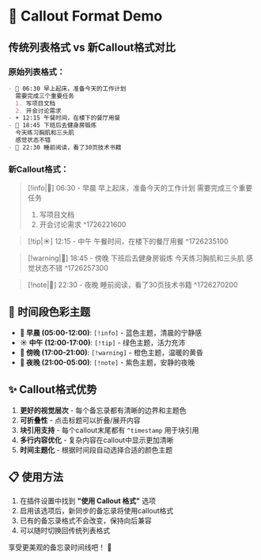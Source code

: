 # 🎨 Callout Format Demo

## 传统列表格式 vs 新Callout格式对比

### 原始列表格式：
```markdown
- 🌅 06:30 早上起床，准备今天的工作计划
  需要完成三个重要任务
  1. 写项目文档
  2. 开会讨论需求
- ☀️ 12:15 午餐时间，在楼下的餐厅用餐
- 🌆 18:45 下班后去健身房锻炼
  今天练习胸肌和三头肌
  感觉状态不错
- 🌙 22:30 睡前阅读，看了30页技术书籍
```

### 新Callout格式：
> [!info|🌅] 06:30 - 早晨
> 早上起床，准备今天的工作计划
> 需要完成三个重要任务
> 1. 写项目文档
> 2. 开会讨论需求
> ^1726221600

> [!tip|☀️] 12:15 - 中午
> 午餐时间，在楼下的餐厅用餐
> ^1726235100

> [!warning|🌆] 18:45 - 傍晚
> 下班后去健身房锻炼
> 今天练习胸肌和三头肌
> 感觉状态不错
> ^1726257300

> [!note|🌙] 22:30 - 夜晚
> 睡前阅读，看了30页技术书籍
> ^1726270200

## 🌈 时间段色彩主题

- **🌅 早晨 (05:00-12:00)**: `[!info]` - 蓝色主题，清晨的宁静感
- **☀️ 中午 (12:00-17:00)**: `[!tip]` - 绿色主题，活力充沛
- **🌆 傍晚 (17:00-21:00)**: `[!warning]` - 橙色主题，温暖的黄昏
- **🌙 夜晚 (21:00-05:00)**: `[!note]` - 紫色主题，安静的夜晚

## ✨ Callout格式优势

1. **更好的视觉层次** - 每个备忘录都有清晰的边界和主题色
2. **可折叠性** - 点击标题可以折叠/展开内容
3. **块引用支持** - 每个callout末尾都有 `^timestamp` 用于块引用
4. **多行内容优化** - 复杂内容在callout中显示更加清晰
5. **时间主题化** - 根据时间段自动选择合适的颜色主题

## 📋 使用方法

1. 在插件设置中找到 **"使用 Callout 格式"** 选项
2. 启用该选项后，新同步的备忘录将使用callout格式
3. 已有的备忘录格式不会改变，保持向后兼容
4. 可以随时切换回传统列表格式

享受更美观的备忘录时间线吧！ 🎉
